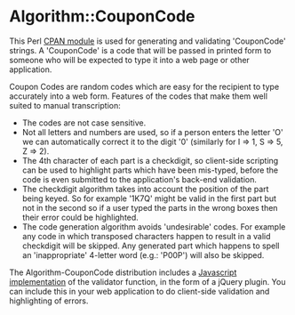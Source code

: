 Algorithm::CouponCode
=====================

This Perl [CPAN module][1]  is used for generating and validating 'CouponCode'
strings.   A 'CouponCode' is a code that will be passed in printed form to
someone who will be expected to type it into a web page or other application.

Coupon Codes are random codes which are easy for the recipient to type
accurately into a web form.  Features of the codes that make them well suited
to manual transcription:

* The codes are not case sensitive.
* Not all letters and numbers are used, so if a person enters the letter 'O' we
  can automatically correct it to the digit '0' (similarly for I => 1, S => 5,
  Z => 2).
* The 4th character of each part is a checkdigit, so client-side scripting can
  be used to highlight parts which have been mis-typed, before the code is even
  submitted to the application's back-end validation.
* The checkdigit algorithm takes into account the position of the part being
  keyed. So for example '1K7Q' might be valid in the first part but not in the
  second so if a user typed the parts in the wrong boxes then their error could
  be highlighted.
* The code generation algorithm avoids 'undesirable' codes. For example any
  code in which transposed characters happen to result in a valid checkdigit
  will be skipped. Any generated part which happens to spell an 'inappropriate'
  4-letter word (e.g.: 'P00P') will also be skipped.

The Algorithm-CouponCode distribution includes a [Javascript implementation][2]
of the validator function, in the form of a jQuery plugin. You can include this
in your web application to do client-side validation and highlighting of
errors.

  [1]: http://search.cpan.org/dist/Algorithm-CouponCode/
  [2]: http://search.cpan.org/dist/Algorithm-CouponCode/html/index.html "search.cpan.org"
